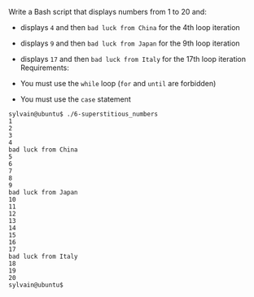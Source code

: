 Write a Bash script that displays numbers from 1 to 20 and:
- displays ```4``` and then ```bad luck from China``` for the 4th loop iteration
- displays ```9``` and then ```bad luck from Japan``` for the 9th loop iteration
- displays ```17``` and then ```bad luck from Italy``` for the 17th loop iteration
Requirements:

- You must use the ```while``` loop (```for``` and ```until``` are forbidden)
- You must use the ```case``` statement
```
sylvain@ubuntu$ ./6-superstitious_numbers
1
2
3
4
bad luck from China
5
6
7
8
9
bad luck from Japan
10
11
12
13
14
15
16
17
bad luck from Italy
18
19
20
sylvain@ubuntu$
```
